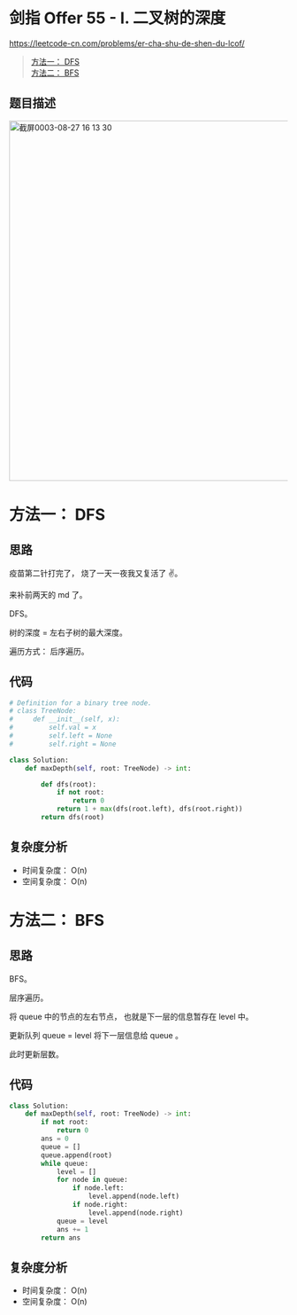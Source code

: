剑指 Offer 55 - I. 二叉树的深度
====
https://leetcode-cn.com/problems/er-cha-shu-de-shen-du-lcof/

> [方法一： DFS](https://github.com/PearlCoastal/Leetcode_Solutions_python3/blob/master/%E5%89%91%E6%8C%87offer/55.md#%E6%96%B9%E6%B3%95%E4%B8%80-dfs)<br>
> [方法二： BFS](https://github.com/PearlCoastal/Leetcode_Solutions_python3/blob/master/%E5%89%91%E6%8C%87offer/55.md#%E6%96%B9%E6%B3%95%E4%BA%8C-bfs)<br>

## 题目描述
<img width="650" alt="截屏0003-08-27 16 13 30" src="https://user-images.githubusercontent.com/10908630/131158061-65258163-f56a-45e4-87f2-9a25845b6e89.png">

方法一： DFS
====
## 思路
疫苗第二针打完了， 烧了一天一夜我又复活了 ✌️。

来补前两天的 md 了。

DFS。

树的深度 = 左右子树的最大深度。

遍历方式： 后序遍历。

## 代码
```python
# Definition for a binary tree node.
# class TreeNode:
#     def __init__(self, x):
#         self.val = x
#         self.left = None
#         self.right = None

class Solution:
    def maxDepth(self, root: TreeNode) -> int:

        def dfs(root):
            if not root:
                return 0
            return 1 + max(dfs(root.left), dfs(root.right))
        return dfs(root)
```

## 复杂度分析
- 时间复杂度： O(n)
- 空间复杂度： O(n)

方法二： BFS
====
## 思路
BFS。

层序遍历。

将 queue 中的节点的左右节点， 也就是下一层的信息暂存在 level 中。

更新队列 queue = level 将下一层信息给 queue 。

此时更新层数。

## 代码
```python
class Solution:
    def maxDepth(self, root: TreeNode) -> int:
        if not root:
            return 0
        ans = 0
        queue = []
        queue.append(root)
        while queue:
            level = []
            for node in queue:
                if node.left:
                    level.append(node.left)
                if node.right:
                    level.append(node.right)
            queue = level
            ans += 1
        return ans
```

## 复杂度分析
- 时间复杂度： O(n)
- 空间复杂度： O(n)
